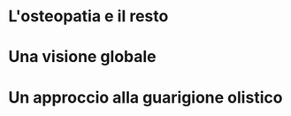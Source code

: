 # L'osteopatia e il resto
 
# Una visione globale 


# Un approccio alla guarigione olistico
<!--stackedit_data:
eyJoaXN0b3J5IjpbLTE5OTA5NjYxMTJdfQ==
-->